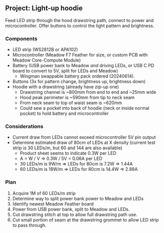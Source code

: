 ## Project: Light-up hoodie

Feed LED strip through the hood drawstring path, connect to power and microcontroller. Offer buttons to control the light pattern and brightness.

### Components

* LED strip (WS2812B or APA102)
* Microcontroller (Meadow F7 Feather for size, or custom PCB with Meadow Core-Compute Module)
* Battery (USB power bank to Meadow _and_ driving LEDs, or USB C PD board to convert to 5V, split for LEDs and Meadow)
  * Wingman swappable battery pack ordered (20240614).
* Buttons (3x for pattern change, brightness up, brightness down)
* Hoodie with a drawstring (already have zip-up one)
  * Drawstring channel is ~800mm from end to end and ~25mm wide
  * Hood peak perimeter is ~590mm from tip to neck seam
  * From neck seam to top of waist seam is ~620mm
  * Could sew a pocket into back of hoodie (neck or inside normal pocket) to hold battery and microcontroller

### Considerations

* Current draw from LEDs cannot exceed microcontroller 5V pin output
* Determine estimated draw of 80cm of LEDs at X density (current test strip is 30 LEDs/m, but 60 and 144 are also available)
  * Product sheet seems to indicate 0.3W per LED
  * A = W / V => 0.3W / 5V = 0.06A per LED
  * 30 LEDs/m is 9W/m => LEDs for 80cm is 7.2W => 1.44A
  * 60 LEDs/m is 18W/m => LEDs for 80cm is 14.4W => 2.88A

### Plan

1. Acquire 1M of 60 LEDs/m strip
1. Determine way to split power bank power to Meadow and LEDs
1. Identify newest Meadow Feather board
1. Power from USB power bank, split to Meadow and LEDs.
1. Cut drawstring stitch at top to allow full drawstring path use.
1. Cut small portion of seam at the drawstring grommet to allow LED strip to pass through.
